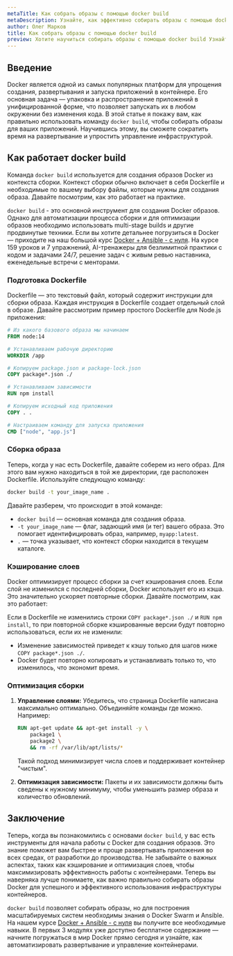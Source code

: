 ```yaml
---
metaTitle: Как собрать образы с помощью docker build
metaDescription: Узнайте, как эффективно собирать образы с помощью docker build - от начальных настроек до оптимизации процесса сборки для ваших приложений
author: Олег Марков
title: Как собрать образы с помощью docker build
preview: Хотите научиться собирать образы с помощью docker build Узнайте, как настроить Dockerfile, использовать кэширование слоев и оптимизировать сборку
---
```


## Введение

Docker является одной из самых популярных платформ для упрощения создания, развертывания и запуска приложений в контейнере. Его основная задача — упаковка и распространение приложений в унифицированной форме, что позволяет запускать их в любом окружении без изменения кода. В этой статье я покажу вам, как правильно использовать команду `docker build`, чтобы собирать образы для ваших приложений. Научившись этому, вы сможете сократить время на развертывание и упростить управление инфраструктурой.

## Как работает docker build

Команда `docker build` используется для создания образов Docker из контекста сборки. Контекст сборки обычно включает в себя Dockerfile и необходимые по вашему выбору файлы, которые нужны для создания образа. Давайте посмотрим, как это работает на практике.

`docker build` - это основной инструмент для создания Docker образов. Однако для автоматизации процесса сборки и для оптимизации образов необходимо использовать multi-stage builds и другие продвинутые техники. Если вы хотите детальнее погрузиться в Docker — приходите на наш большой курс [Docker + Ansible - с нуля](https://purpleschool.ru/course/docker). На курсе 159 уроков и 7 упражнений, AI-тренажеры для безлимитной практики с кодом и задачами 24/7, решение задач с живым ревью наставника, еженедельные встречи с менторами.

### Подготовка Dockerfile

Dockerfile — это текстовый файл, который содержит инструкции для сборки образа. Каждая инструкция в Dockerfile создает отдельный слой в образе. Давайте рассмотрим пример простого Dockerfile для Node.js приложения:

```dockerfile
# Из какого базового образа мы начинаем
FROM node:14

# Устанавливаем рабочую директорию
WORKDIR /app

# Копируем package.json и package-lock.json
COPY package*.json ./

# Устанавливаем зависимости
RUN npm install

# Копируем исходный код приложения
COPY . .

# Настраиваем команду для запуска приложения
CMD ["node", "app.js"]
```

### Сборка образа

Теперь, когда у нас есть Dockerfile, давайте соберем из него образ. Для этого вам нужно находиться в той же директории, где расположен Dockerfile. Используйте следующую команду:

```bash
docker build -t your_image_name .
```

Давайте разберем, что происходит в этой команде:

- `docker build` — основная команда для создания образа.
- `-t your_image_name` — флаг, задающий имя (и тег) вашего образа. Это помогает идентифицировать образ, например, `myapp:latest`.
- `.` — точка указывает, что контекст сборки находится в текущем каталоге.

### Кэширование слоев

Docker оптимизирует процесс сборки за счет кэширования слоев. Если слой не изменился с последней сборки, Docker использует его из кэша. Это значительно ускоряет повторные сборки. Давайте посмотрим, как это работает:

Если в Dockerfile не изменились строки `COPY package*.json ./` и `RUN npm install`, то при повторной сборке кэшированные версии будут повторно использоваться, если их не изменили:

- Изменение зависимостей приведет к кэшу только для шагов ниже `COPY package*.json ./`.
- Docker будет повторно копировать и устанавливать только то, что изменилось, что экономит время.

### Оптимизация сборки

1. **Управление слоями:** Убедитесь, что страница Dockerfile написана максимально оптимально. Объединяйте команды где можно. Например:

   ```dockerfile
   RUN apt-get update && apt-get install -y \
       package1 \
       package2 \
       && rm -rf /var/lib/apt/lists/*
   ```

   Такой подход минимизирует числа слоев и поддерживает контейнер "чистым".

2. **Оптимизация зависимости:** Пакеты и их зависимости должны быть сведены к нужному минимуму, чтобы уменьшить размер образа и количество обновлений.

## Заключение

Теперь, когда вы познакомились с основами `docker build`, у вас есть инструменты для начала работы с Docker для создания образов. Это знание поможет вам быстрее и проще развертывать приложения во всех средах, от разработки до производства. Не забывайте о важных аспектах, таких как кэширование и оптимизация слоев, чтобы максимизировать эффективность работы с контейнерами. Теперь вы наверняка лучше понимаете, как важно правильно собирать образы Docker для успешного и эффективного использования инфраструктуры контейнеров.

`docker build` позволяет собирать образы, но для построения масштабируемых систем необходимы знания о Docker Swarm и Ansible. На нашем курсе [Docker + Ansible - с нуля](https://purpleschool.ru/course/docker) вы получите все необходимые навыки. В первых 3 модулях уже доступно бесплатное содержание — начните погружаться в мир Docker прямо сегодня и узнайте, как автоматизировать развертывание и управление контейнерами.
